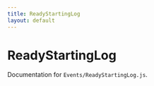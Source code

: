 ```yaml
---
title: ReadyStartingLog
layout: default
---
```


# ReadyStartingLog

Documentation for `Events/ReadyStartingLog.js`.
